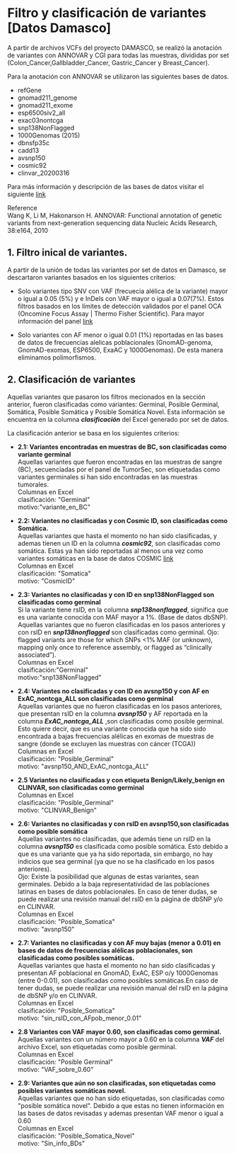 # Filtro y clasificación de variantes [Datos Damasco]

A partir de archivos VCFs del proyecto DAMASCO, se realizó la anotación de variantes con ANNOVAR y CGI para todas las muestras, divididas por set (Colon_Cancer,Gallbladder_Cancer, Gastric_Cancer y Breast_Cancer).

Para la anotación con ANNOVAR se utilizaron las siguientes bases de datos.
- refGene
- gnomad211_genome 
- gnomad211_exome
- esp6500siv2_all
- exac03nontcga
- snp138NonFlagged
- 1000Genomas (2015)
- dbnsfp35c
- cadd13
- avsnp150
- cosmic92
- clinvar_20200316

Para más información y descripción de las bases de datos visitar el siguiente [link](https://annovar.openbioinformatics.org/en/latest/user-guide/filter/)<br>

Reference<br>
Wang K, Li M, Hakonarson H. ANNOVAR: Functional annotation of genetic variants from next-generation sequencing data Nucleic Acids Research, 38:e164, 2010

## 1. Filtro inical de variantes.

A partir de la unión de todas las variantes por set de datos en Damasco, se descartaron variantes basados en los siguientes criterios: <br>
- Solo variantes tipo SNV con VAF (frecuecia alélica de la variante) mayor o igual a 0.05 (5%) y e InDels con VAF mayor o igual a 0.07(7%). Estos filtros basados en los límites de detección validados por el panel OCA (Oncomine Focus Assay | Thermo Fisher Scientific). Para mayor información del panel [link](https://docs.google.com/presentation/d/1RMWfWdQEMmEO8QXOeL9V23UQObzv1bLDHuzy44ZFx88/edit?usp=sharing)<br>

- Solo variantes con AF menor o igual 0.01 (1%) reportadas en las bases de datos de frecuencias alelicas poblacionales (GnomAD-genoma, GnomAD-exomas, ESP6500, ExaAC y 1000Genomas). De esta manera eliminamos polimorfismos.

## 2. Clasificación de variantes

Aquellas variantes que pasaron los filtros mecionados en la sección anterior, fueron clasificadas como variantes: Germinal, Posible Germinal, Somática, Posible Somática y Posible Somática Novel. Esta información se encuentra en la columna ***clasificación*** del Excel generado por set de datos. <br>

La clasificación anterior se basa en los siguientes criterios:<br>

- **2.1: Variantes encontradas en muestras de BC, son clasificadas como variante germinal**  
Aquellas variantes que fueron encontradas en las muestras de sangre (BC), secuenciadas por el panel de TumorSec, son etiquetadas como variantes germinales si han sido encontradas en las muestras tumorales.<br>
Columnas en Excel<br>
clasificación: "Germinal"<br>
motivo:"variante_en_BC"<br>

- **2.2: Variantes no clasificadas y con Cosmic ID, son clasificadas como Somática.**<br>
Aquellas variantes que hasta el momento no han sido clasificadas, y ademas tienen un ID en la columna ***cosmic92***, son clasificadas como somática. Estas ya han sido reportadas al menos una vez como variantes somáticas en la base de datos COSMIC [link](https://cancer.sanger.ac.uk/cosmic)<br>
Columnas en Excel<br>
clasificación: "Somatica"<br>
motivo: "CosmicID"<br>

- **2.3: Variantes no clasificadas y con ID en snp138NonFlagged son clasificadas como germinal**<br>
Si la variante tiene rsID, en la columna ***snp138nonflagged***, significa que es una variante conocida con MAF mayor a 1%. (Base de datos dbSNP). Aquellas variantes que no fueron clasificadas en los pasos anteriores y con rsID en ***snp138nonflagged*** son clasificadas como germinal.
Ojo: flagged variants are those for which SNPs <1% MAF (or unknown), mapping only once to reference assembly, or flagged as “clinically associated”).<br>
Columnas en Excel<br>
clasificación:"Germinal"<br>
motivo:"snp138NonFlagged"<br>

- **2.4: Variantes no clasificadas y con ID en avsnp150 y con AF en ExAC_nontcga_ALL son clasificadas como germinal**<br>
Aquellas variantes que no fueron clasificadas en los pasos anteriores, que presentan rsID en la columna ***avsnp150*** y AF reportada en la columna ***ExAC_nontcga_ALL*** ,son clasificadas como posible germinal. Esto quiere decir, que es una variante conocida que ha sido sido encontrada a bajas frecuencias alélicas en exomas de muestras de sangre (donde se excluyen las muestras con cáncer (TCGA))<br>
Columnas en Excel<br>
clasificación: "Posible_Germinal"<br>
motivo: "avsnp150_AND_ExAC_nontcga_ALL"<br>

- **2.5 Variantes no clasificadas y con etiqueta Benign/Likely_benign en CLINVAR, son clasificadas como germinal**<br> 
Columnas en Excel<br>
clasificación: "Posible_Germinal"<br>
motivo: "CLINVAR_Benign"<br>

- **2.6: Variantes no clasificadas y con rsID en avsnp150,son clasificadas como posible somática** <br>
Aquellas variantes no clasificadas, que además tiene un rsID en la columna ***avsnp150*** es clasificada como posible somática. Esto debido a que es una variante que ya ha sido reportada, sin embargo, no hay indicios que sea germinal (ya que no se ha clasificado en los pasos anteriores).<br>
Ojo: Existe la posibilidad que algunas de estas variantes, sean germinales. Debido a la baja representatividad de las poblaciones latinas en bases de  datos poblacionales. En caso de tener dudas, se puede realizar una revisión manual del rsID en la página de dbSNP y/o en CLINVAR. <br>
Columnas en Excel<br>
clasificación: "Posible_Somatica"<br>
motivo: "avsnp150"<br>

- **2.7: Variantes no clasificadas y con AF muy bajas (menor a 0.01) en bases de datos de frecuencias alélicas poblacionales, son clasificadas como posibles somáticas.**<br>
Aquellas variantes que hasta el momento no han sido clasificadas y presentan AF poblacional en GnomAD, ExAC, ESP o/y 1000Genomas (entre 0-0.01), son clasificadas como posibles somáticas.En caso de tener dudas, se puede realizar una revisión manual del rsID en la página de dbSNP y/o en CLINVAR.<br>
Columnas en Excel<br>
clasificación: "Posible_Somatica" <br>
motivo: "sin_rsID_con_AFpob_menor_0.01" <br>

- **2.8 Variantes con VAF mayor 0.60, son clasificadas como germinal.**<br>
Aquellas variantes con un número mayor a 0.60 en la columna ***VAF*** del archivo Excel, son etiquetadas como posible germinal.<br>
Columnas en Excel<br>
clasificación: "Posible Germinal"<br>
motivo: "VAF_sobre_0.60"<br>

- **2.9: Variantes que aún no son clasificadas, son etiquetadas como posibles variantes somáticas novel.**<br>
Aquellas variantes que no han sido etiquetadas, son clasificadas como "posible somática novel". Debido a que estas no tienen información en las bases de datos revisadas y ademas presentan VAF menor o igual a 0.60 <br>
Columnas en Excel<br>
clasificación: "Posible_Somatica_Novel"<br>
motivo: "Sin_info_BDs"<br>





